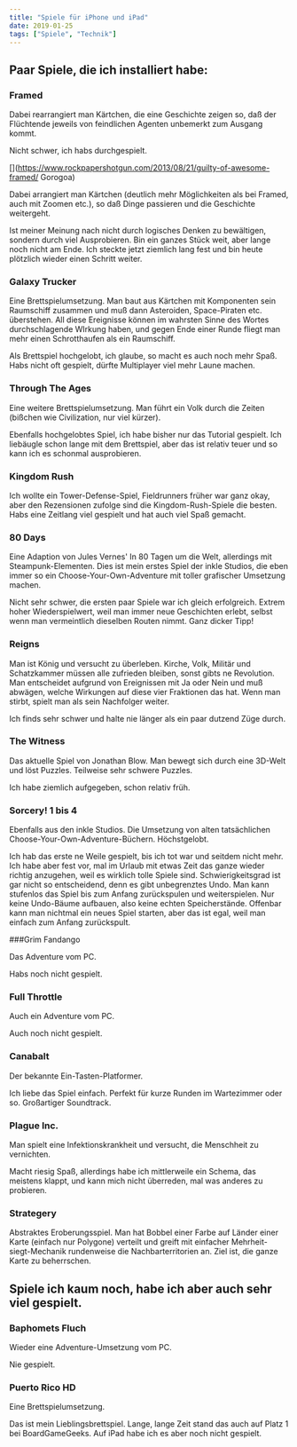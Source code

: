 ```yaml
---
title: "Spiele für iPhone und iPad"
date: 2019-01-25
tags: ["Spiele", "Technik"]
---
```

## Paar Spiele, die ich installiert habe:
### Framed

Dabei rearrangiert man Kärtchen, die eine Geschichte zeigen so, daß der Flüchtende jeweils von feindlichen Agenten unbemerkt zum Ausgang kommt.

Nicht schwer, ich habs durchgespielt.

[](https://www.rockpapershotgun.com/2013/08/21/guilty-of-awesome-framed/
Gorogoa)

Dabei arrangiert man Kärtchen (deutlich mehr Möglichkeiten als bei Framed, auch mit Zoomen etc.), so daß Dinge passieren und die Geschichte weitergeht.

Ist meiner Meinung nach nicht durch logisches Denken zu bewältigen, sondern durch viel Ausprobieren. Bin ein ganzes Stück weit, aber lange noch nicht am Ende. Ich steckte jetzt ziemlich lang fest und bin heute plötzlich wieder einen Schritt weiter.

[](https://www.rockpapershotgun.com/2017/12/12/gorogoa-review/)

### Galaxy Trucker

Eine Brettspielumsetzung. Man baut aus Kärtchen mit Komponenten sein Raumschiff zusammen und muß dann Asteroiden, Space-Piraten etc. überstehen. All diese Ereignisse können im wahrsten Sinne des Wortes durchschlagende WIrkung haben, und gegen Ende einer Runde fliegt man mehr einen Schrotthaufen als ein Raumschiff.

Als Brettspiel hochgelobt, ich glaube, so macht es auch noch mehr Spaß. Habs nicht oft gespielt, dürfte Multiplayer viel mehr Laune machen.

[](https://de.wikipedia.org/wiki/Galaxy_Trucker)

### Through The Ages

Eine weitere Brettspielumsetzung. Man führt ein Volk durch die Zeiten (bißchen wie Civilization, nur viel kürzer).

Ebenfalls hochgelobtes Spiel, ich habe bisher nur das Tutorial gespielt. Ich liebäugle schon lange mit dem Brettspiel, aber das ist relativ teuer und so kann ich es schonmal ausprobieren.

[](https://de.wikipedia.org/wiki/Im_Wandel_der_Zeiten)

### Kingdom Rush

Ich wollte ein Tower-Defense-Spiel, Fieldrunners früher war ganz okay, aber den Rezensionen zufolge sind die Kingdom-Rush-Spiele die besten. Habs eine Zeitlang viel gespielt und hat auch viel Spaß gemacht.

[](https://en.wikipedia.org/wiki/Kingdom_Rush)

### 80 Days

Eine Adaption von Jules Vernes' In 80 Tagen um die Welt, allerdings mit Steampunk-Elementen. Dies ist mein erstes Spiel der inkle Studios, die eben immer so ein Choose-Your-Own-Adventure mit toller grafischer Umsetzung machen.

Nicht sehr schwer, die ersten paar Spiele war ich gleich erfolgreich. Extrem hoher Wiederspielwert, weil man immer neue Geschichten erlebt, selbst wenn man vermeintlich dieselben Routen nimmt. Ganz dicker Tipp!

[](https://www.rockpapershotgun.com/2015/10/12/80-days-review/)

### Reigns

Man ist König und versucht zu überleben. Kirche, Volk, Militär und Schatzkammer müssen alle zufrieden bleiben, sonst gibts ne Revolution. Man entscheidet aufgrund von Ereignissen mit Ja oder Nein und muß abwägen, welche Wirkungen auf diese vier Fraktionen das hat. Wenn man stirbt, spielt man als sein Nachfolger weiter.

Ich finds sehr schwer und halte nie länger als ein paar dutzend Züge durch.

[](https://www.rockpapershotgun.com/2016/09/08/reigns-review-pc/)

### The Witness

Das aktuelle Spiel von Jonathan Blow. Man bewegt sich durch eine 3D-Welt und löst Puzzles. Teilweise sehr schwere Puzzles.

Ich habe ziemlich aufgegeben, schon relativ früh.

[](https://www.rockpapershotgun.com/2016/02/04/the-witness-pc-review/)

### Sorcery! 1 bis 4

Ebenfalls aus den inkle Studios. Die Umsetzung von alten tatsächlichen Choose-Your-Own-Adventure-Büchern. Höchstgelobt.

Ich hab das erste ne Weile gespielt, bis ich tot war und seitdem nicht mehr. Ich habe aber fest vor, mal im Urlaub mit etwas Zeit das ganze wieder richtig anzugehen, weil es wirklich tolle Spiele sind. Schwierigkeitsgrad ist gar nicht so entscheidend, denn es gibt unbegrenztes Undo. Man kann stufenlos das Spiel bis zum Anfang zurückspulen und weiterspielen. Nur keine Undo-Bäume aufbauen, also keine echten Speicherstände. Offenbar kann man nichtmal ein neues Spiel starten, aber das ist egal, weil man einfach zum Anfang zurückspult.

[](https://www.rockpapershotgun.com/2016/04/12/sorcery-pc-review-2/)

[](https://www.rockpapershotgun.com/2016/04/14/sorcery-3-review-pc/)

[](https://www.rockpapershotgun.com/tag/sorcery-part-4/)

###Grim Fandango

Das Adventure vom PC.

Habs noch nicht gespielt.

[](https://www.rockpapershotgun.com/2015/01/27/grim-fandango-remastered-review-pc/)

### Full Throttle

Auch ein Adventure vom PC.

Auch noch nicht gespielt.

[](https://www.rockpapershotgun.com/2017/04/19/full-throttle-remastered-review/)

### Canabalt

Der bekannte Ein-Tasten-Platformer.

Ich liebe das Spiel einfach. Perfekt für kurze Runden im Wartezimmer oder so. Großartiger Soundtrack.

[](https://de.wikipedia.org/wiki/Canabalt)

### Plague Inc.

Man spielt eine Infektionskrankheit und versucht, die Menschheit zu vernichten.

Macht riesig Spaß, allerdings habe ich mittlerweile ein Schema, das meistens klappt, und kann mich nicht überreden, mal was anderes zu probieren.

[](https://de.wikipedia.org/wiki/Plague_Inc.)

### Strategery

Abstraktes Eroberungsspiel. Man hat Bobbel einer Farbe auf Länder einer Karte (einfach nur Polygone) verteilt und greift mit einfacher Mehrheit-siegt-Mechanik rundenweise die Nachbarterritorien an. Ziel ist, die ganze Karte zu beherrschen.

## Spiele ich kaum noch, habe ich aber auch sehr viel gespielt.
### Baphomets Fluch

Wieder eine Adventure-Umsetzung vom PC.

Nie gespielt.

[](https://de.wikipedia.org/wiki/Baphomets_Fluch)

### Puerto Rico HD

Eine Brettspielumsetzung.

Das ist mein Lieblingsbrettspiel. Lange, lange Zeit stand das auch auf Platz 1 bei BoardGameGeeks. Auf iPad habe ich es aber noch nicht gespielt.

[](https://de.wikipedia.org/wiki/Puerto_Rico_(Spiel))